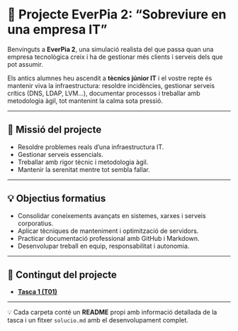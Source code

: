 # 📘 Projecte EverPia 2: “Sobreviure en una empresa IT”

Benvinguts a **EverPia 2**, una simulació realista del que passa quan una empresa tecnològica creix i ha de gestionar més clients i serveis dels que pot assumir.  

Els antics alumnes heu ascendit a **tècnics júnior IT** i el vostre repte és mantenir viva la infraestructura: resoldre incidències, gestionar serveis crítics (DNS, LDAP, LVM…), documentar processos i treballar amb metodologia àgil, tot mantenint la calma sota pressió.  

---

## 🎯 Missió del projecte

- Resoldre problemes reals d’una infraestructura IT.  
- Gestionar serveis essencials.  
- Treballar amb rigor tècnic i metodologia àgil.  
- Mantenir la serenitat mentre tot sembla fallar.  

---

## 💡 Objectius formatius

- Consolidar coneixements avançats en sistemes, xarxes i serveis corporatius.  
- Aplicar tècniques de manteniment i optimització de servidors.  
- Practicar documentació professional amb GitHub i Markdown.  
- Desenvolupar treball en equip, responsabilitat i autonomia.  

---

## 📂 Contingut del projecte

- [**Tasca 1 (T01)**](./T01/README.md)  


---

💡 Cada carpeta conté un **README** propi amb informació detallada de la tasca i un fitxer `solucio.md` amb el desenvolupament complet.
